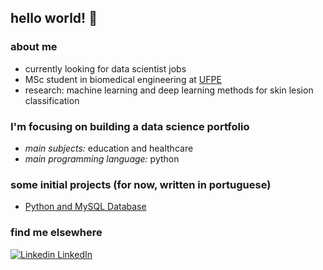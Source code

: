 ## hello world! :slightly_smiling_face:

### about me

- currently looking for data scientist jobs
- MSc student in biomedical engineering at [UFPE](https://www.ufpe.br/)
- research: machine learning and deep learning methods for skin lesion classification

### I'm focusing on building a data science portfolio

- _main subjects:_ education and healthcare
- _main programming language:_ python

### some initial projects (for now, written in portuguese)

- [Python and MySQL Database](https://peuvitor.github.io/python-mysql/)



### find me elsewhere 

[![Linkedin](https://i.stack.imgur.com/gVE0j.png) LinkedIn](https://www.linkedin.com/in/pedro-vitorlima/)
